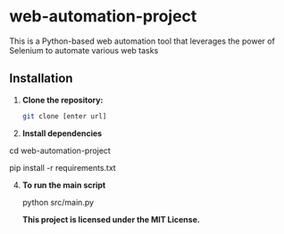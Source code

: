 # web-automation-project
This is a Python-based web automation tool that leverages the power of Selenium to automate various web tasks


## Installation
1. **Clone the repository:**
   ```bash
   git clone [enter url]

2. **Install dependencies**
   
cd web-automation-project

pip install -r requirements.txt



4. **To run the main script**
   
   python src/main.py



   **This project is licensed under the MIT License.**
